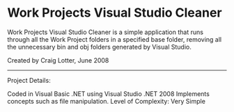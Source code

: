 Work Projects Visual Studio Cleaner
===================================

Work Projects Visual Studio Cleaner is a simple application that runs through all the Work Project folders in a specified base folder, removing all the unnecessary bin and obj folders generated by Visual Studio.

Created by Craig Lotter, June 2008

*********************************

Project Details:

Coded in Visual Basic .NET using Visual Studio .NET 2008
Implements concepts such as file manipulation.
Level of Complexity: Very Simple
